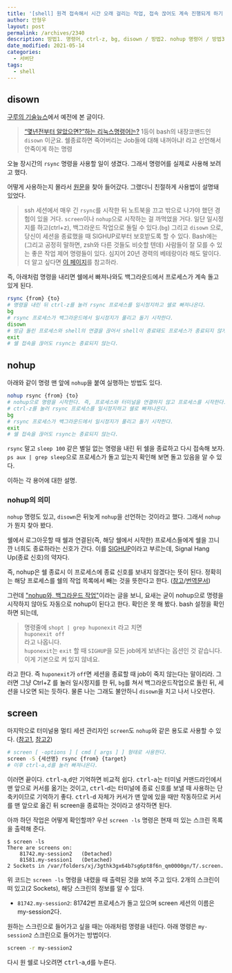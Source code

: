 ```yaml
---
title: '[shell] 원격 접속해서 시간 오래 걸리는 작업, 접속 끊어도 계속 진행되게 하기 nohup, disown, screen'
author: 안형우
layout: post
permalink: /archives/2340
description: 방법1. 명령어, ctrl-z, bg, disown / 방법2. nohup 명령어 / 방법3. screen 명령어
date_modified: 2021-05-14
categories:
  - 서버단
tags:
  - shell
---
```


## disown

[구루의 기술뉴스][1]에서 예전에 본 글이다.

> <a href="http://t.co/nOhAHDMQ">“몇년전부터 알았으면?”하는 리눅스명령어는?</a> 1등이 bash의 내장코맨드인 `disown` 이군요. 쉘종료하면 죽어버리는 Job들에 대해 내꺼아냐! 라고 선언해서 안죽이게 하는 명령

오늘 장시간의 `rsync` 명령을 사용할 일이 생겼다. 그래서 명령어를 실제로 사용해 보려고 했다.

어떻게 사용하는지 몰라서 [원문][2]을 찾아 들어갔다. 그랬더니 친절하게 사용법이 설명돼 있었다.

> ssh 세션에서 매우 긴 `rsync`를 시작한 뒤 노트북을 끄고 밖으로 나가야 했던 경험이 있을 거다. `screen`이나 `nohup`으로 시작하는 걸 까먹었을 거다. 일단 일시정지를 하고(ctrl+z), 백그라운드 작업으로 돌릴 수 있다.(`bg`) 그리고 `disown` 으로, 당신이 세션을 종료했을 때 SIGHUP로부터 보호받도록 할 수 있다. Bash에는 (그리고 공정히 말하면, zsh와 다른 것들도 비슷할 텐데) 사람들이 잘 모를 수 있는 좋은 작업 제어 명령들이 있다. 심지어 20년 경력의 베테랑이라 해도 말이다. 더 알고 싶다면 [이 페이지][3]를 참고하라.

즉, 아래처럼 명령을 내리면 쉘에서 빠져나와도 백그라운드에서 프로세스가 계속 돌고 있게 된다.

```bash
rsync {from} {to}
# 명령을 내린 뒤 ctrl-z를 눌러 rsync 프로세스를 일시정지하고 쉘로 빠져나온다.
bg
# rsync 프로세스가 백그라운드에서 일시정지가 풀리고 돌기 시작한다.
disown
# 방금 돌린 프로세스와 shell의 연결을 끊어서 shell이 종료돼도 프로세스가 종료되지 않게 한다.
exit
# 쉘 접속을 끊어도 rsync는 종료되지 않는다.
```

## nohup

아래와 같이 명령 맨 앞에 `nohup`을 붙여 실행하는 방법도 있다.

```bash
nohup rsync {from} {to}
# nohup으로 명령을 시작한다. 즉, 프로세스와 터미널을 연결하지 않고 프로세스를 시작한다.
# ctrl-z를 눌러 rsync 프로세스를 일시정지하고 쉘로 빠져나온다.
bg
# rsync 프로세스가 백그라운드에서 일시정지가 풀리고 돌기 시작한다.
exit
# 쉘 접속을 끊어도 rsync는 종료되지 않는다.
```

`rsync` 말고 `sleep 100` 같은 별일 없는 명령을 내린 뒤 쉘을 종료하고 다시 접속해 보자. `ps aux | grep sleep`으로 프로세스가 돌고 있는지 확인해 보면 돌고 있음을 알 수 있다.

이하는 각 용어에 대한 설명.

### nohup의 의미

`nohup` 명령도 있고, `disown`은 뒤늦게 `nohup`을 선언하는 것이라고 했다. 그래서 `nohup`가 뭔지 찾아 봤다.

쉘에서 로그아웃할 때 쉘과 연결된(즉, 해당 쉘에서 시작한) 프로세스들에게 쉘을 끄니깐 너희도 종료하라는 신호가 간다. 이를 [SIGHUP][4]이라고 부르는데, Signal Hang Up(종료 신호)의 약자다.

즉, nohup은 쉘 종료시 이 프로세스에 종료 신호를 보내지 않겠다는 뜻이 된다. 정확히는 해당 프로세스를 쉘의 작업 목록에서 빼는 것을 뜻한다고 한다. ([참고][10]/[번역문서][11])

그런데 ["nohup와, 백그라운드 작업"][7]이라는 글을 보니, 요새는 굳이 nohup으로 명령을 시작하지 않아도 자동으로 nohup이 된다고 한다. 확인은 못 해 봤다. bash 설정을 확인하면 되는데,

> 명령줄에 `shopt | grep huponexit` 라고 치면  
> `huponexit off`  
> 라고 나옵니다.  
> `huponexit`는 `exit` 할 때 `SIGHUP`을 모든 job에게 보낸다는 옵션인 것 같습니다.  
> 이게 기본으로 켜 있지 않네요.

라고 한다. 즉 `huponexit`가 `off`면 세션을 종료할 때 job이 죽지 않는다는 말이리라. 그러면 그냥 Ctrl+Z 를 눌러 일시정지를 한 뒤, `bg`를 쳐서 백그라운드작업으로 돌린 뒤, 세션을 나오면 되는 듯하다. 물론 나는 그래도 불안하니 `disown`을 치고 나서 나오련다.

## screen

마지막으로 터미널용 멀티 세션 관리자인 `screen`도 `nohup`와 같은 용도로 사용할 수 있다. ([참고1][8], [참고2][9])

```bash
# screen [ -options ] [ cmd [ args ] ] 형태로 사용한다.
screen -S {세션명} rsync {from} {target}
# 이후 ctrl-a,d를 눌러 빠져나온다.
```

이러면 끝이다. <kbd>ctrl</kbd>-<kbd>a</kbd>,<kbd>d</kbd>만 기억하면 비교적 쉽다. <kbd>ctrl</kbd>-<kbd>a</kbd>는 터미널 커맨드라인에서 맨 앞으로 커서를 옮기는 것이고, <kbd>ctrl</kbd>-<kbd>d</kbd>는 터미널에 종료 신호를 보낼 때 사용하는 단축키이므로 기억하기 좋다. <kbd>ctrl</kbd>-<kbd>d</kbd> 자체가 커서가 맨 앞에 있을 때만 작동하므로 커서를 맨 앞으로 옮긴 뒤 screen을 종료하는 것이라고 생각하면 된다.

아까 하던 작업은 어떻게 확인할까? 우선 `screen -ls` 명령은 현재 떠 있는 스크린 목록을 출력해 준다.

```shell
$ screen -ls
There are screens on:
	81742.my-session2	(Detached)
	81581.my-session1	(Detached)
2 Sockets in /var/folders/xj/3gthk3gx64b7sg6pt8f6n_qm0000gn/T/.screen.
```

위 코드는 `screen -ls` 명령을 내렸을 때 출력된 것을 보여 주고 있다. 2개의 스크린이 떠 있고(2 Sockets), 해당 스크린의 정보를 알 수 있다.

- `81742.my-session2`: 81742번 프로세스가 돌고 있으며 screen 세션의 이름은 my-session2다.

원하는 스크린으로 들어가고 싶을 때는 아래처럼 명령을 내린다. 아래 명령은 `my-session2` 스크린으로 들어가는 방법이다.

```bash
screen -r my-session2
```

다시 원 쉘로 나오려면 <kbd>ctrl</kbd>-<kbd>a</kbd>,<kbd>d</kbd>를 누른다.

 [1]: http://xguru.net/832
 [2]: http://www.reddit.com/r/linux/comments/mi80x/give_me_that_one_command_you_wish_you_knew_years/
 [3]: http://www.gnu.org/software/bash/manual/bashref.html#Job-Control
 [4]: http://en.wikipedia.org/wiki/SIGHUP
 [5]: http://en.wikipedia.org/wiki/Prefix_(linguistics) "Prefix (linguistics)"
 [6]: http://en.wikipedia.org/wiki/Contraction_(grammar) "Contraction (grammar)"
 [7]: http://kldp.org/node/87464
 [8]: http://windstop.tistory.com/29
 [9]: http://blog.naver.com/kuees98/110108293315
 [10]: https://unix.stackexchange.com/a/148698
 [11]: https://velog.io/@jakeseo_me/nohup-disown-는-언제-어떻게-써야될까-9fjv7q9bz8